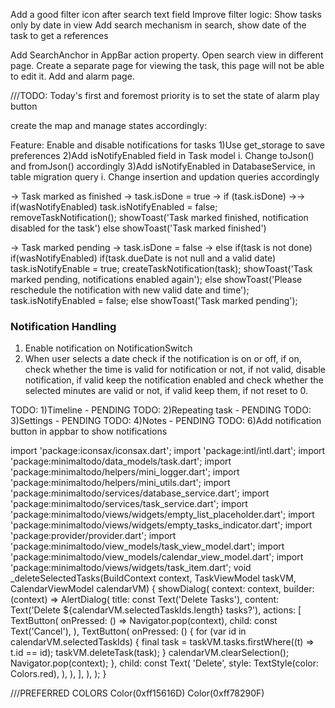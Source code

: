 Add a good filter icon after search text field
Improve filter logic:
    Show tasks only by date in view
    Add search mechanism
    in search, show date of the task to get a references

Add SearchAnchor in AppBar action property.
Open search view in different page.
Create a separate page for viewing the task, this page will not be able to edit it.
Add and alarm page.


///TODO: Today's first and foremost priority is to set the state of alarm play button

create the map and manage states accordingly:

Feature: Enable and disable notifications for tasks
1)Use get_storage to save preferences
2)Add isNotifyEnabled field in Task model
    i.  Change toJson() and fromJson() accordingly
3)Add isNotifyEnabled in DatabaseService, in table migration query
    i.  Change insertion and updation queries accordingly



-> Task marked as finished -> task.isDone = true ->
    if (task.isDone) ->->
        if(wasNotifyEnabled)
            task.isNotifyEnabled = false;
            removeTaskNotification();
            showToast('Task marked finished, notification disabled for the task')
        else
            showToast('Task marked finished')

-> Task marked pending -> task.isDone = false ->
    else if(task is not done)
        if(wasNotifyEnabled)
            if(task.dueDate is not null and a valid date)
                task.isNotifyEnable = true;
                createTaskNotification(task);
                showToast('Task marked pending, notifications enabled again');
            else
                showToast('Please reschedule the notification with new valid date and time');
                task.isNotifyEnabled = false;
         else
            showToast('Task marked pending');
            
            
### **Notification Handling**

1. Enable notification on NotificationSwitch
2. When user selects a date check if the notification is on or off, if on, check whether the time is valid for notification or not, if not valid, disable notification, if valid keep the notification enabled and check whether the selected minutes are valid or not, if valid keep them, if not reset to 0.



TODO: 1)Timeline - PENDING
TODO: 2)Repeating task - PENDING
TODO: 3)Settings - PENDING
TODO: 4)Notes - PENDING
TODO: 6)Add notification button in appbar to show notifications


import 'package:iconsax/iconsax.dart';
import 'package:intl/intl.dart';
import 'package:minimaltodo/data_models/task.dart';
import 'package:minimaltodo/helpers/mini_logger.dart';
import 'package:minimaltodo/helpers/mini_utils.dart';
import 'package:minimaltodo/services/database_service.dart';
import 'package:minimaltodo/services/task_service.dart';
import 'package:minimaltodo/views/widgets/empty_list_placeholder.dart';
import 'package:minimaltodo/views/widgets/empty_tasks_indicator.dart';
import 'package:provider/provider.dart';
import 'package:minimaltodo/view_models/task_view_model.dart';
import 'package:minimaltodo/view_models/calendar_view_model.dart';
import 'package:minimaltodo/views/widgets/task_item.dart';
void _deleteSelectedTasks(BuildContext context, TaskViewModel taskVM, CalendarViewModel calendarVM) {
    showDialog(
      context: context,
      builder: (context) => AlertDialog(
        title: const Text('Delete Tasks'),
        content: Text('Delete ${calendarVM.selectedTaskIds.length} tasks?'),
        actions: [
          TextButton(
            onPressed: () => Navigator.pop(context),
            child: const Text('Cancel'),
          ),
          TextButton(
            onPressed: () {
              for (var id in calendarVM.selectedTaskIds) {
                final task = taskVM.tasks.firstWhere((t) => t.id == id);
                taskVM.deleteTask(task);
              }
              calendarVM.clearSelection();
              Navigator.pop(context);
            },
            child: const Text(
              'Delete',
              style: TextStyle(color: Colors.red),
            ),
          ),
        ],
      ),
    );
  }


///PREFERRED COLORS
Color(0xff15616D)
Color(0xff78290F)